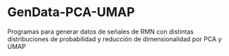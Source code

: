 # GenData-PCA-UMAP
Programas para generar datos de señales de RMN con distintas distribuciones de probabilidad y reducción de dimensionalidad por PCA y UMAP
